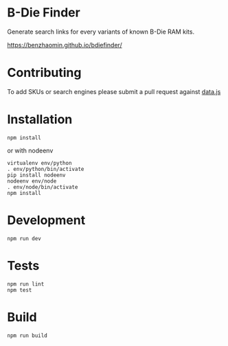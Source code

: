 # B-Die Finder

Generate search links for every variants of known B-Die RAM kits.

https://benzhaomin.github.io/bdiefinder/

# Contributing

To add SKUs or search engines please submit a pull request against [data.js](src/js/data.js)

# Installation

```
npm install
```

or with nodeenv

```
virtualenv env/python
. env/python/bin/activate
pip install nodeenv
nodeenv env/node
. env/node/bin/activate
npm install
```

# Development

```
npm run dev
```

# Tests

```
npm run lint
npm test
```

# Build

```
npm run build
```